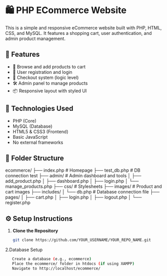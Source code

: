 # 🛍️ PHP ECommerce Website

This is a simple and responsive eCommerce website built with PHP, HTML, CSS, and MySQL. It features a shopping cart, user authentication, and admin product management.

## 🚀 Features

- 🛒 Browse and add products to cart
- 👤 User registration and login
- 🧾 Checkout system (logic level)
- 🛠️ Admin panel to manage products
- 📦 Responsive layout with styled UI

## 🧰 Technologies Used

- PHP (Core)
- MySQL (Database)
- HTML5 & CSS3 (Frontend)
- Basic JavaScript
- No external frameworks

## 📁 Folder Structure
ecommerce/
├── index.php # Homepage
├── test_db.php # DB connection test
├── admin/ # Admin dashboard and tools
│ ├── add_product.php
│ ├── dashboard.php
│ ├── login.php
│ └── manage_products.php
├── css/ # Stylesheets
├── images/ # Product and cart images
├── includes/
│ └── db.php # Database connection file
├── pages/
│ ├── cart.php
│ ├── login.php
│ ├── logout.php
│ └── register.php


## ⚙️ Setup Instructions

1. **Clone the Repository**
   ```bash
   git clone https://github.com/YOUR_USERNAME/YOUR_REPO_NAME.git
2.Database Setup
 ```bash
    Create a database (e.g., ecommerce)
    Place the ecommerce/ folder in htdocs (if using XAMPP)
    Navigate to http://localhost/ecommerce/
